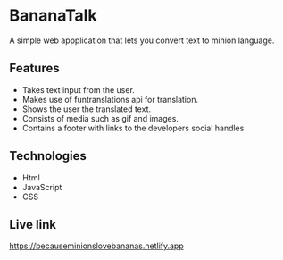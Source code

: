 # BananaTalk
A simple web appplication that lets you convert text to minion language.

## Features
* Takes text input from the user.
* Makes use of funtranslations api for translation.
* Shows the user the translated text.
* Consists of media such as gif and images.
* Contains a footer with links to the developers social handles

## Technologies
* Html
* JavaScript
* CSS

## Live link
https://becauseminionslovebananas.netlify.app

